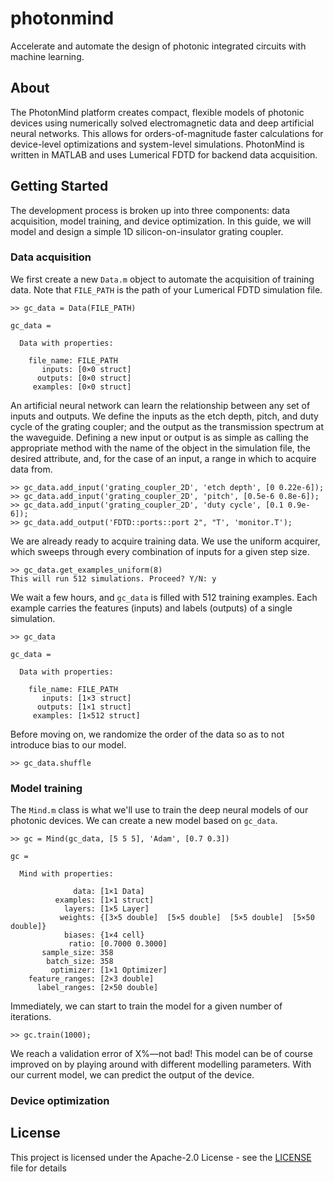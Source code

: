 # photonmind
Accelerate and automate the design of photonic integrated circuits with machine learning.

## About
The PhotonMind platform creates compact, flexible models of photonic devices using numerically solved electromagnetic data and deep artificial neural networks. This allows for orders-of-magnitude faster calculations for device-level optimizations and system-level simulations. PhotonMind is written in MATLAB and uses Lumerical FDTD for backend data acquisition.

## Getting Started
The development process is broken up into three components: data acquisition, model training, and device optimization. In this guide, we will model and design a simple 1D silicon-on-insulator grating coupler.

### Data acquisition
We first create a new `Data.m` object to automate the acquisition of training data. Note that `FILE_PATH` is the path of your Lumerical FDTD simulation file.

```
>> gc_data = Data(FILE_PATH)

gc_data =

  Data with properties:

    file_name: FILE_PATH
       inputs: [0×0 struct]
      outputs: [0×0 struct]
     examples: [0×0 struct]
```

An artificial neural network can learn the relationship between any set of inputs and outputs. We define the inputs as the etch depth, pitch, and duty cycle of the grating coupler; and the output as the transmission spectrum at the waveguide. Defining a new input or output is as simple as calling the appropriate method with the name of the object in the simulation file, the desired attribute, and, for the case of an input, a range in which to acquire data from.

```
>> gc_data.add_input('grating_coupler_2D', 'etch depth', [0 0.22e-6]);
>> gc_data.add_input('grating_coupler_2D', 'pitch', [0.5e-6 0.8e-6]);
>> gc_data.add_input('grating_coupler_2D', 'duty cycle', [0.1 0.9e-6]);
>> gc_data.add_output('FDTD::ports::port 2", "T', 'monitor.T');
```

We are already ready to acquire training data. We use the uniform acquirer, which sweeps through every combination of inputs for a given step size.

```
>> gc_data.get_examples_uniform(8)
This will run 512 simulations. Proceed? Y/N: y
```

We wait a few hours, and `gc_data` is filled with 512 training examples. Each example carries the features (inputs) and labels (outputs) of a single simulation.

```
>> gc_data

gc_data =

  Data with properties:

    file_name: FILE_PATH
       inputs: [1×3 struct]
      outputs: [1×1 struct]
     examples: [1×512 struct]
```

Before moving on, we randomize the order of the data so as to not introduce bias to our model.

```
>> gc_data.shuffle
```

### Model training
The `Mind.m` class is what we'll use to train the deep neural models of our photonic devices. We can create a new model based on `gc_data`.

```
>> gc = Mind(gc_data, [5 5 5], 'Adam', [0.7 0.3])

gc =

  Mind with properties:

              data: [1×1 Data]
          examples: [1×1 struct]
            layers: [1×5 Layer]
           weights: {[3×5 double]  [5×5 double]  [5×5 double]  [5×50 double]}
            biases: {1×4 cell}
             ratio: [0.7000 0.3000]
       sample_size: 358
        batch_size: 358
         optimizer: [1×1 Optimizer]
    feature_ranges: [2×3 double]
      label_ranges: [2×50 double]
```

Immediately, we can start to train the model for a given number of iterations.

```
>> gc.train(1000);
```

We reach a validation error of X%—not bad! This model can be of course improved on by playing around with different modelling parameters. With our current model, we can predict the output of the device.

### Device optimization

## License
This project is licensed under the Apache-2.0 License - see the [LICENSE](LICENSE) file for details
